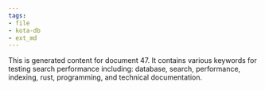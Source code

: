 ```yaml
---
tags:
- file
- kota-db
- ext_md
---
```

This is generated content for document 47. It contains various keywords for testing search performance including: database, search, performance, indexing, rust, programming, and technical documentation.